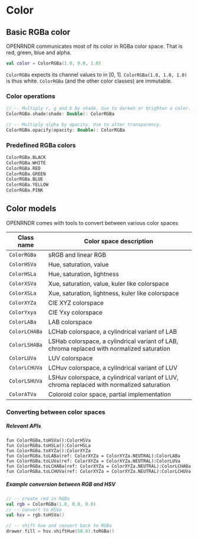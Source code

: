 # Color

## Basic RGBa color

OPENRNDR communicates most of its color in RGBa color space. That is red, green, blue and alpha.

```kotlin
val color = ColorRGBa(1.0, 0.0, 1.0)
```

`ColorRGBa` expects its channel values to in \[0, 1\]. `ColorRGBa(1.0, 1.0, 1.0)` is thus white.
`ColorRGBa` (and the other color classes) are immutable.

### Color operations

```kotlin
// -- Multiply r, g and b by shade. Use to darken or brighten a color.
ColorRGBa.shade(shade: Double): ColorRGBa

// -- Multiply alpha by opacity. Use to alter transparency.
ColorRGBa.opacify(opacity: Double): ColorRGBa
```
### Predefined RGBa colors

```kotlin
ColorRGBa.BLACK
ColorRGBa.WHITE
ColorRGBa.RED
ColorRGBa.GREEN
ColorRGBa.BLUE
ColorRGBa.YELLOW
ColorRGBa.PINK
```

## Color models

OPENRNDR comes with tools to convert between various color spaces

Class name    | Color space description
--------------|---------------------------------------
`ColorRGBa`   | sRGB and linear RGB
`ColorHSVa`   | Hue, saturation, value
`ColorHSLa`   | Hue, saturation, lightness
`ColorXSVa`   | Xue, saturation, value, kuler like colorspace
`ColorXSLa`   | Xue, saturation, lightness, kuler like colorspace
`ColorXYZa`   | CIE XYZ colorspace
`ColorYxya`   | CIE Yxy colorspace
`ColorLABa`   | LAB colorspace
`ColorLCHABa` | LCHab colorspace, a cylindrical variant of LAB
`ColorLSHABa` | LSHab colorspace, a cylindrical variant of LAB, chroma replaced with normalized saturation
`ColorLUVa`   | LUV colorspace
`ColorLCHUVa` | LCHuv colorspace, a cylindrical variant of LUV
`ColorLSHUVa` | LSHuv colorspace, a cylindrical variant of LUV, chroma replaced with normalized saturation
`ColorATVa`   | Coloroid color space, partial implementation

### Converting between color spaces

##### Relevant APIs
```
fun ColorRGBa.toHSVa():ColorHSVa
fun ColorRGBa.toHSLa():ColorHSLa
fun ColorRGBa.toXYZa():ColorXYZa
fun ColorRGBa.toLABa(ref: ColorXYZa = ColorXYZa.NEUTRAL):ColorLABa
fun ColorRGBa.toLUVa(ref: ColorXYZa = ColorXYZa.NEUTRAL):ColorLUVa
fun ColorRGBa.toLCHABa(ref: ColorXYZa = ColorXYZa.NEUTRAL):ColorLCHABa
fun ColorRGBa.toLCHUVa(ref: ColorXYZa = ColorXYZa.NEUTRAL):ColorLCHUVa
```

##### Example conversion between RGB and HSV

```kotlin
// -- create red in RGBa
val rgb = ColorRGBa(1.0, 0.0, 0.0)
// -- convert to HSVa
val hsv = rgb.toHSVa()

// -- shift hue and convert back to RGBa
drawer.fill = hsv.shiftHue(50.0).toRGBa()
```

